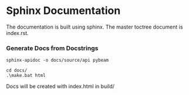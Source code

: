 # Sphinx Documentation
The documentation is built using sphinx.  The master toctree
document is index.rst.


### Generate Docs from Docstrings

    sphinx-apidoc -o docs/source/api pybeam

    cd docs/
    .\make.bat html


Docs will be created with index.html in build/